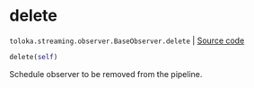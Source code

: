 # delete
`toloka.streaming.observer.BaseObserver.delete` | [Source code](https://github.com/Toloka/toloka-kit/blob/v1.1.3/src/streaming/observer.py#L43)

```python
delete(self)
```

Schedule observer to be removed from the pipeline.

